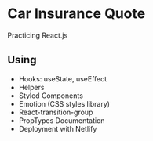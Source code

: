 # Car Insurance Quote

Practicing React.js

## Using

- Hooks: useState, useEffect
- Helpers
- Styled Components
- Emotion (CSS styles library)
- React-transition-group
- PropTypes Documentation
- Deployment with Netlify